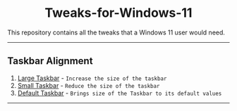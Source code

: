 <h1 style=text-align:center;>Tweaks-for-Windows-11</h1>
This repository contains all the tweaks that a Windows 11 user would need.

---

## Taskbar Alignment 
1. [Large Taskbar](https://raw.githubusercontent.com/pronoymukherjeewritescode/Tweaks-for-Windows-11/main/LargeTaskbar.reg) - `Increase the size of the taskbar`
2. [Small Taskbar](https://raw.githubusercontent.com/pronoymukherjeewritescode/Tweaks-for-Windows-11/main/SmallTaskbar.reg) - `Reduce the size of the taskbar`
3. [Default Taskbar](https://raw.githubusercontent.com/pronoymukherjeewritescode/Tweaks-for-Windows-11/main/DefaultTaskbar.reg) - `Brings size of the Taskbar to its default values`

---

